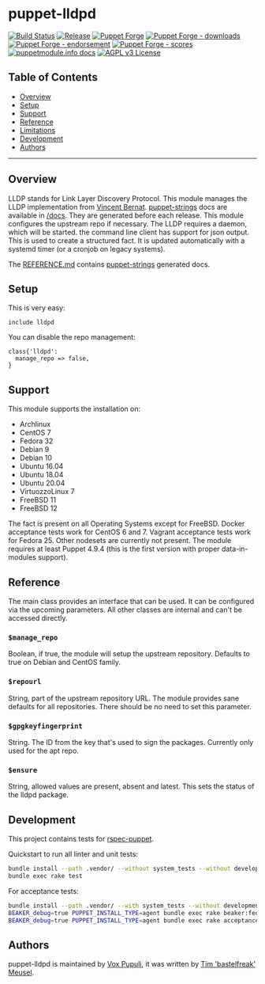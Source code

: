 # puppet-lldpd

[![Build Status](https://github.com/voxpupuli/puppet-lldpd/workflows/CI/badge.svg)](https://github.com/voxpupuli/puppet-lldpd/actions?query=workflow%3ACI)
[![Release](https://github.com/voxpupuli/puppet-lldpd/actions/workflows/release.yml/badge.svg)](https://github.com/voxpupuli/puppet-lldpd/actions/workflows/release.yml)
[![Puppet Forge](https://img.shields.io/puppetforge/v/puppet/lldpd.svg)](https://forge.puppetlabs.com/puppet/lldpd)
[![Puppet Forge - downloads](https://img.shields.io/puppetforge/dt/puppet/lldpd.svg)](https://forge.puppetlabs.com/puppet/lldpd)
[![Puppet Forge - endorsement](https://img.shields.io/puppetforge/e/puppet/lldpd.svg)](https://forge.puppetlabs.com/puppet/lldpd)
[![Puppet Forge - scores](https://img.shields.io/puppetforge/f/puppet/lldpd.svg)](https://forge.puppetlabs.com/puppet/lldpd)
[![puppetmodule.info docs](http://www.puppetmodule.info/images/badge.png)](http://www.puppetmodule.info/m/puppet-lldpd)
[![AGPL v3 License](https://img.shields.io/github/license/voxpupuli/puppet-lldpd.svg)](LICENSE)

## Table of Contents

* [Overview](#overview)
* [Setup](#setup)
* [Support](#support)
* [Reference](#reference)
* [Limitations](#limitations)
* [Development](#development)
* [Authors](#authors)

----

## Overview

LLDP stands for Link Layer Discovery Protocol. This module manages the LLDP
implementation from [Vincent Bernat](https://vincentbernat.github.io/lldpd/).
[puppet-strings](https://github.com/puppetlabs/puppet-strings#puppet-strings)
docs are available in [/docs](/docs). They are generated before each release.
This module configures the upstream repo if necessary. The LLDP requires a
daemon, which will be started. the command line client has support for json
output. This is used to create a structured fact. It is updated automatically
with a systemd timer (or a cronjob on legacy systems).

The [REFERENCE.md](REFERENCE.md) contains [puppet-strings](https://github.com/puppetlabs/puppet-strings#puppet-strings)
generated docs.

## Setup

This is very easy:

```puppet
include lldpd
```

You can disable the repo management:

```puppet
class{'lldpd':
  manage_repo => false,
}
```

## Support

This module supports the installation on:

* Archlinux
* CentOS 7
* Fedora 32
* Debian 9
* Debian 10
* Ubuntu 16.04
* Ubuntu 18.04
* Ubuntu 20.04
* VirtuozzoLinux 7
* FreeBSD 11
* FreeBSD 12

The fact is present on all Operating Systems except for FreeBSD. Docker
acceptance tests work for CentOS 6 and 7. Vagrant acceptance tests work for
Fedora 25. Other nodesets are currently not present. The module requires at
least Puppet 4.9.4 (this is the first version with proper data-in-modules
support).


## Reference

The main class provides an interface that can be used. It can be configured via
the upcoming parameters. All other classes are internal and can't be accessed
directly.

### `$manage_repo`

Boolean, if true, the module will setup the upstream repository. Defaults to
true on Debian and CentOS family.

### `$repourl`

String, part of the upstream repository URL. The module provides sane defaults
for all repositories. There should be no need to set this parameter.

### `$gpgkeyfingerprint`
String. The ID from the key that's used to sign the packages. Currently only
used for the apt repo.

### `$ensure`

String, allowed values are present, absent and latest. This sets the status of
the lldpd package.

## Development

This project contains tests for [rspec-puppet](http://rspec-puppet.com/).

Quickstart to run all linter and unit tests:

```bash
bundle install --path .vendor/ --without system_tests --without development --without release
bundle exec rake test
```

For acceptance tests:

```bash
bundle install --path .vendor/ --with system_tests --without development --without release
BEAKER_debug=true PUPPET_INSTALL_TYPE=agent bundle exec rake beaker:fedora-25-x64
BEAKER_debug=true PUPPET_INSTALL_TYPE=agent bundle exec rake acceptance BEAKER_set=docker/centos-7
```

## Authors

puppet-lldpd is maintained by [Vox Pupuli](https://voxpupuli.org), it was written by [Tim 'bastelfreak' Meusel](https://github.com/bastelfreak).
